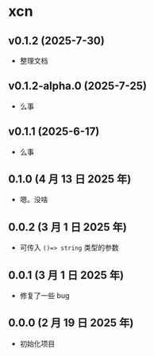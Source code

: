 # xcn

## v0.1.2 (2025-7-30)

- 整理文档

## v0.1.2-alpha.0 (2025-7-25)

- 么事

## v0.1.1 (2025-6-17)

- 么事

## 0.1.0 (4 月 13 日 2025 年)

- 嗯。没啥

## 0.0.2 (3 月 1 日 2025 年)

- 可传入 `()=> string` 类型的参数

## 0.0.1 (3 月 1 日 2025 年)

- 修复了一些 bug

## 0.0.0 (2 月 19 日 2025 年)

- 初始化项目
